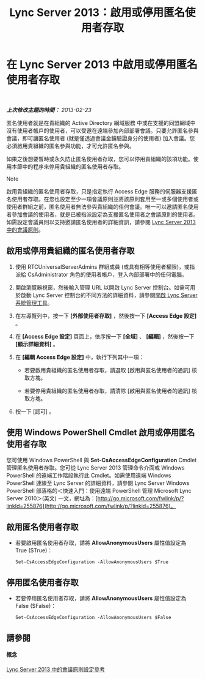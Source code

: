 ﻿---
title: Lync Server 2013：啟用或停用匿名使用者存取
TOCTitle: 啟用或停用匿名使用者存取
ms:assetid: f10c19e6-b6f9-4d26-9923-0165f36e4af8
ms:mtpsurl: https://technet.microsoft.com/zh-tw/library/JJ619192(v=OCS.15)
ms:contentKeyID: 49292769
ms.date: 08/24/2015
mtps_version: v=OCS.15
ms.translationtype: HT
---

# 在 Lync Server 2013 中啟用或停用匿名使用者存取

 

_**上次修改主題的時間：** 2013-02-23_

匿名使用者就是在貴組織的 Active Directory 網域服務 中或在支援的同盟網域中沒有使用者帳戶的使用者，可以受邀在遠端參加內部部署會議。只要允許匿名參與會議，即可讓匿名使用者 (就是僅透過會議金鑰驗證身分的使用者) 加入會議。您必須啟用貴組織的匿名參與功能，才可允許匿名參與。

如果之後想要暫時或永久防止匿名使用者存取，您可以停用貴組織的該項功能。使用本節中的程序來停用貴組織的匿名使用者存取。

> [!NOTE]  
> 啟用貴組織的匿名使用者存取，只是指定執行 Access Edge 服務的伺服器支援匿名使用者存取。在您也設定至少一項會議原則並將該原則套用至一或多個使用者或使用者群組之前，匿名使用者無法參與貴組織的任何會議。唯一可以邀請匿名使用者參加會議的使用者，就是已被指派設定為支援匿名使用者之會議原則的使用者。如需設定會議員則以支持邀請匿名使用者的詳細資訊，請參閱 <a href="lync-server-2013-conferencing-policies.md">Lync Server 2013 中的會議原則</a>。



## 啟用或停用貴組織的匿名使用者存取

1.  使用 RTCUniversalServerAdmins 群組成員 (或具有相等使用者權限)，或指派給 CsAdministrator 角色的使用者帳戶，登入內部部署中的任何電腦。

2.  開啟瀏覽器視窗，然後輸入管理 URL 以開啟 Lync Server 控制台。如需可用於啟動 Lync Server 控制台的不同方法的詳細資料，請參閱[開啟 Lync Server 系統管理工具](lync-server-2013-open-lync-server-administrative-tools.md)。

3.  在左導覽列中，按一下 **\[外部使用者存取\]** ，然後按一下 **\[Access Edge 設定\]** 。

4.  在 **\[Access Edge 設定\]** 頁面上，依序按一下 **\[全域\]** 、 **\[編輯\]** ，然後按一下 **\[顯示詳細資料\]** 。

5.  在 **\[編輯 Access Edge 設定\]** 中，執行下列其中一項：
    
      - 若要啟用貴組織的匿名使用者存取，請選取 \[啟用與匿名使用者的通訊\] 核取方塊。
    
      - 若要停用貴組織的匿名使用者存取，請清除 \[啟用與匿名使用者的通訊\] 核取方塊。

6.  按一下 \[認可\] 。

## 使用 Windows PowerShell Cmdlet 啟用或停用匿名使用者存取

您可使用 Windows PowerShell 與 **Set-CsAccessEdgeConfiguration** Cmdlet 管理匿名使用者存取。您可從 Lync Server 2013 管理命令介面或 Windows PowerShell 的遠端工作階段執行此 Cmdlet。如需使用遠端 Windows PowerShell 連線至 Lync Server 的詳細資料，請參閱 Lync Server Windows PowerShell 部落格的＜快速入門：使用遠端 PowerShell 管理 Microsoft Lync Server 2010＞(英文) 一文，網址為：[http://go.microsoft.com/fwlink/p/?linkId=255876](http://go.microsoft.com/fwlink/p/?linkid=255876)。

## 啟用匿名使用者存取

  - 若要啟用匿名使用者存取，請將 **AllowAnonymousUsers** 屬性值設定為 True ($True)：
    
        Set-CsAccessEdgeConfiguration -AllowAnonymousUsers $True

## 停用匿名使用者存取

  - 若要停用匿名使用者存取，請將 **AllowAnonymousUsers** 屬性值設定為 False ($False)：
    
        Set-CsAccessEdgeConfiguration -AllowAnonymousUsers $False

## 請參閱

#### 概念

[Lync Server 2013 中的會議原則設定參考](lync-server-2013-conferencing-policy-settings-reference.md)


